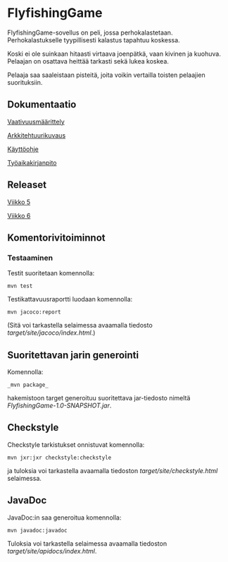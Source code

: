 # FlyfishingGame

FlyfishingGame-sovellus on peli, jossa perhokalastetaan. Perhokalastukselle tyypillisesti kalastus tapahtuu koskessa.

Koski ei ole suinkaan hitaasti virtaava joenpätkä, vaan kivinen ja kuohuva. Pelaajan on osattava heittää tarkasti sekä lukea koskea.

Pelaaja saa saaleistaan pisteitä, joita voikin vertailla toisten pelaajien suorituksiin.

## Dokumentaatio

[Vaativuusmäärittely](https://github.com/matiastamsi/ot-harjoitustyo/blob/master/dokumentaatio/vaatimusmaarittely.md)

[Arkkitehtuurikuvaus](https://github.com/matiastamsi/ot-harjoitustyo/blob/master/dokumentaatio/arkkitehtuuri.md)

[Käyttöohje](https://github.com/matiastamsi/ot-harjoitustyo/blob/master/dokumentaatio/käyttöohje.md)

[Työaikakirjanpito](https://github.com/matiastamsi/ot-harjoitustyo/blob/master/dokumentaatio/tyoaikakirjanpito.md)

## Releaset

[Viikko 5](https://github.com/matiastamsi/ot-harjoitustyo/releases/tag/viikko5)

[Viikko 6](https://github.com/matiastamsi/ot-harjoitustyo/releases/tag/viikko6)

## Komentorivitoiminnot

### Testaaminen

Testit suoritetaan komennolla:

    mvn test
    
Testikattavuusraportti luodaan komennolla:

    mvn jacoco:report
          
(Sitä voi tarkastella selaimessa avaamalla tiedosto _target/site/jacoco/index.html_.)

## Suoritettavan jarin generointi

Komennolla: 

    _mvn package_
    
hakemistoon target generoituu suoritettava jar-tiedosto nimeltä _FlyfishingGame-1.0-SNAPSHOT.jar_.

## Checkstyle

Checkstyle tarkistukset onnistuvat komennolla:

    mvn jxr:jxr checkstyle:checkstyle
  
ja tuloksia voi tarkastella avaamalla tiedoston _target/site/checkstyle.html_ selaimessa.

## JavaDoc

JavaDoc:in saa generoitua komennolla:

    mvn javadoc:javadoc

Tuloksia voi tarkastella selaimessa avaamalla tiedoston _target/site/apidocs/index.html_.


